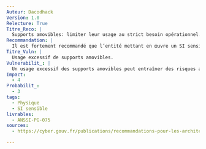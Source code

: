 ```yaml
---
Auteur: Dacodhack
Version: 1.0
Relecture: True
Titre_Reco: |
  Supports amovibles: limiter leur usage au strict besoin opérationnel.
Recommandation: |
  Il est fortement recommandé que l’entité mettant en œuvre un SI sensible réduise le nombre de supports amovibles au strict besoin opérationnel et préfère des solutions d’échange via le réseau.
Titre_Vuln: |
  Usage excessif de supports amovibles.
Vulnerabilit_: |
  Un usage excessif des supports amovibles peut entraîner des risques accrus de perte, de vol ou de compromission des données sensibles. De plus, cela facilite la propagation des codes malveillants, réduisant ainsi la sécurité globale du SI.
Impact:
  - 4
Probabilit_:
  - 3
tags:
  - Physique
  - SI sensible
livrables:
  - ANSSI-PG-075
sources:
  - https://cyber.gouv.fr/publications/recommandations-pour-les-architectures-des-si-sensibles-ou-dr

---
```

